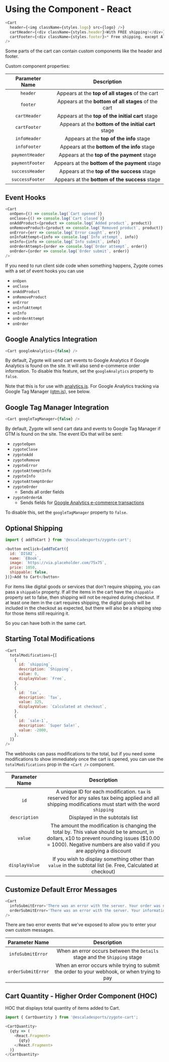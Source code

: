 # Using the Component - React

```javascript
<Cart
  header={<img className={styles.logo} src={logo} />}
  cartHeader={<div className={styles.header}>With FREE shipping!</div>}
  cartFooter={<div className={styles.footer}>* Free shipping, except Alaska and Hawaii</div>}
/>
```

Some parts of the cart can contain custom components like the header and footer.

Custom component properties:

| Parameter Name | Description |
|:---------:|:--------:|
| `header` | Appears at the **top of all stages** of the cart |
| `footer` | Appears at the **bottom of all stages** of the cart |
| `cartHeader` | Appears at the **top of the initial cart** stage |
| `cartFooter` | Appears at the **bottom of the initial cart** stage |
| `infoHeader` | Appears at the **top of the info** stage |
| `infoFooter` | Appears at the **bottom of the info** stage |
| `paymentHeader` | Appears at the **top of the payment** stage |
| `paymentFooter` | Appears at the **bottom of the payment** stage |
| `successHeader` | Appears at the **top of the success** stage |
| `successFooter` | Appears at the **bottom of the success** stage |

## Event Hooks

```javascript
<Cart
  onOpen={() => console.log(`Cart opened`)}
  onClose={() => console.log(`Cart closed`)}
  onAddProduct={product => console.log(`Added product`, product)}
  onRemoveProduct={product => console.log(`Removed product`, product)}
  onError={err => console.log(`Error caught`, err)}
  onInfoAttempt={info => console.log(`Info attempt`, info)}
  onInfo={info => console.log(`Info submit`, info)}
  onOrderAttempt={order => console.log(`Order attempt`, order)}
  onOrder={order => console.log(`Order submit`, order)}
/>
```

If you need to run client side code when something happens, Zygote comes with a set of event hooks you can use

- `onOpen`
- `onClose`
- `onAddProduct`
- `onRemoveProduct`
- `onError`
- `onInfoAttempt`
- `onInfo`
- `onOrderAttempt`
- `onOrder`

## Google Analytics Integration

```javascript
<Cart googleAnalytics={false} />
```

By default, Zygote will send cart events to Google Analytics if Google Analytics is found on the site. It will also send e-commerce order information. To disable this feature, set the `googleAnalytics` property to `false`.

Note that this is for use with [analytics.js](https://developers.google.com/analytics/devguides/collection/analyticsjs/). For Google Analytics tracking via Google Tag Manager ([gtm.js](https://developers.google.com/tag-manager/quickstart)), see below.

## Google Tag Manager Integration

```javascript
<Cart googleTagManager={false} />
```

By default, Zygote will send cart data and events to Google Tag Manager if GTM is found on the site. The event IDs that will be sent:

- `zygoteOpen`
- `zygoteClose`
- `zygoteAdd`
- `zygoteRemove`
- `zygoteError`
- `zygoteAttemptInfo`
- `zygoteInfo`
- `zygoteAttemptOrder`
- `zygoteOrder`
	- Sends all order fields
- `zygoteOrderGA`
	- Sends fields for [Google Analytics e-commerce transactions](https://support.google.com/tagmanager/answer/6107169?hl=en)

To disable this, set the `googleTagManager` property to `false`.

## Optional Shipping

```javascript
import { addToCart } from '@escaladesports/zygote-cart';

<button onClick={addToCart({
  id: `DIS82`,
  name: `EBook`,
  image: `https://via.placeholder.com/75x75`,
  price: 1050,
  shippable: false,
})}>Add to Cart</button>
```

For items like digital goods or services that don't require shipping, you can pass a `shippable` property. If all the items in the cart have the `shippable` property set to false, then shipping will not be required during checkout. If at least one item in the cart requires shipping, the digital goods will be included in the checkout as expected, but there will also be a shipping step for those items still requiring it.

So you can have both in the same cart.

## Starting Total Modifications

```javascript
<Cart
  totalModifications={[
    {
      id: `shipping`,
      description: `Shipping`,
      value: 0,
      displayValue: `Free`,
    },
    {
      id: `tax`,
      description: `Tax`,
      value: 325,
      displayValue: `Calculated at checkout`,
    },
    {
      id: `sale-1`,
      description: `Super Sale!`,
      value: -2000,
    },
  ]}
/>
```

The webhooks can pass modifications to the total, but if you need some modifications to show immediately once the cart is opened, you can use the `totalModifications` prop in the `<Cart />` component.

| Parameter Name | Description |
|:--------------:|:--------:|
| `id`           | A unique ID for each modification. `tax` is reserved for any sales tax being applied and all shipping modifications must start with the word `shipping` |
| `description`  | Displayed in the subtotals list |
| `value`        | The amount the modification is changing the total by. This value should be te amount, in dollars, x10 to prevent rounding issues ($10.00 = 1000). Negative numbers are also valid if you are applying a discount |
| `displayValue` | If you wish to display something other than `value` in the subtotal list (ie. Free, Calculated at checkout) |


## Customize Default Error Messages

```javascript
<Cart
  infoSubmitError='There was an error with the server. Your order was not placed. Please try again later.'
  orderSubmitError='There was an error with the server. Your information was not placed. Please try again later.'
/>
```

There are two error events that we've exposed to allow you to enter your own custom messages.

| Parameter Name | Description |
|:---------:|:--------:|
| `infoSubmitError` | When an error occurs between the `Details` stage and the `Shipping` stage |
| `orderSubmitError` | When an error occurs while trying to submit the order to your webhook, or when trying to pay |


## Cart Quantity - Higher Order Component (HOC)

HOC that displays total quantity of items added to Cart.

```javascript
import { CartQuantity } from '@escaladesports/zygote-cart';

<CartQuantity>
  {qty => (
    <React.Fragment>
      {qty}
    </React.Fragment>
  )}
</CartQuantity>
```